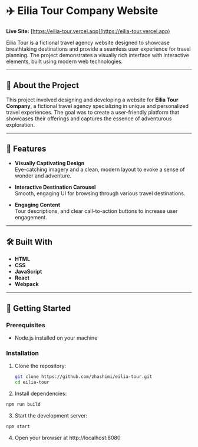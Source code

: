 # ✈️ Eilia Tour Company Website

**Live Site:** [https://eilia-tour.vercel.app](https://eilia-tour.vercel.app)

Eilia Tour is a fictional travel agency website designed to showcase breathtaking destinations and provide a seamless user experience for travel planning. The project demonstrates a visually rich interface with interactive elements, built using modern web technologies.

---

## 🧭 About the Project

This project involved designing and developing a website for **Eilia Tour Company**, a fictional travel agency specializing in unique and personalized travel experiences. The goal was to create a user-friendly platform that showcases their offerings and captures the essence of adventurous exploration.

---

## 🌟 Features

- **Visually Captivating Design**  
  Eye-catching imagery and a clean, modern layout to evoke a sense of wonder and adventure.

- **Interactive Destination Carousel**  
  Smooth, engaging UI for browsing through various travel destinations.
- **Engaging Content**  
  Tour descriptions, and clear call-to-action buttons to increase user engagement.

---

## 🛠️ Built With

- **HTML**
- **CSS**
- **JavaScript**
- **React**
- **Webpack**

---

## 🚀 Getting Started

### Prerequisites

- Node.js installed on your machine

### Installation

1. Clone the repository:
   ```bash
   git clone https://github.com/zhashimi/eilia-tour.git
   cd eilia-tour
   ```
2.	Install dependencies:
   ```bash
npm run build
```
3.	Start the development server:
   ```bash
npm start
```
4.	Open your browser at http://localhost:8080

   
